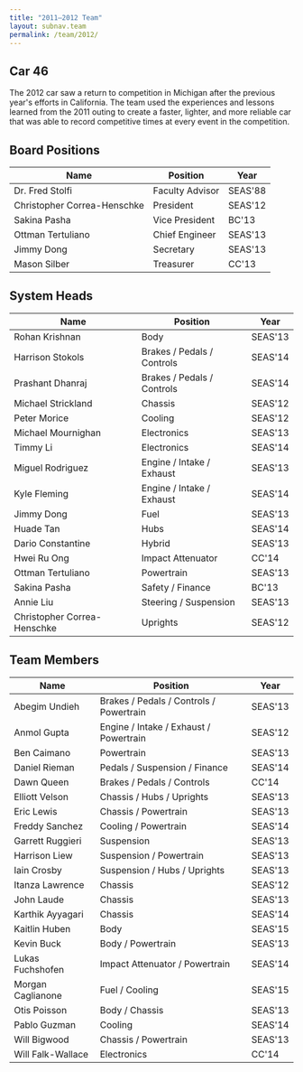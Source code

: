 ```yaml
---
title: "2011–2012 Team"
layout: subnav.team
permalink: /team/2012/
---
```


## Car 46

The 2012 car saw a return to competition in Michigan after the previous year's efforts in California. The team used the experiences and lessons learned from the 2011 outing to create a faster, lighter, and more reliable car that was able to record competitive times at every event in the competition.

## Board Positions
<table>
  <thead><tr>
    <th>Name</th>
    <th>Position</th>
    <th>Year</th>
  </tr></thead>
  <tbody>
    <tr><td>Dr. Fred Stolfi</td><td>Faculty Advisor</td><td>SEAS'88</td></tr>
    <tr><td>Christopher Correa-Henschke</td><td>President</td><td>SEAS'12</td></tr>
    <tr><td>Sakina Pasha</td><td>Vice President</td><td>BC'13</td></tr>
    <tr><td>Ottman Tertuliano</td><td>Chief Engineer</td><td>SEAS'13</td></tr>
    <tr><td>Jimmy Dong</td><td>Secretary</td><td>SEAS'13</td></tr>
    <tr><td>Mason Silber</td><td>Treasurer</td><td>CC'13</td></tr>
  </tbody>
</table>

## System Heads

<table>
  <thead><tr>
    <th>Name</th>
    <th>Position</th>
    <th>Year</th>
  </tr></thead>
  <tbody>
    <tr><td>Rohan Krishnan</td><td>Body</td><td>SEAS'13</td></tr>
    <tr><td>Harrison Stokols</td><td>Brakes / Pedals / Controls</td><td>SEAS'14</td></tr>
    <tr><td>Prashant Dhanraj</td><td>Brakes / Pedals / Controls</td><td>SEAS'14</td></tr>
    <tr><td>Michael Strickland</td><td>Chassis</td><td>SEAS'12</td></tr>
    <tr><td>Peter Morice</td><td>Cooling</td><td>SEAS'12</td></tr>
    <tr><td>Michael Mournighan</td><td>Electronics</td><td>SEAS'13</td></tr>
    <tr><td>Timmy Li</td><td>Electronics</td><td>SEAS'14</td></tr>
    <tr><td>Miguel Rodriguez</td><td>Engine / Intake / Exhaust</td><td>SEAS'13</td></tr>
    <tr><td>Kyle Fleming</td><td>Engine / Intake / Exhaust</td><td>SEAS'14</td></tr>
    <tr><td>Jimmy Dong</td><td>Fuel</td><td>SEAS'13</td></tr>
    <tr><td>Huade Tan</td><td>Hubs</td><td>SEAS'14</td></tr>
    <tr><td>Dario Constantine</td><td>Hybrid</td><td>SEAS'13</td></tr>
    <tr><td>Hwei Ru Ong</td><td>Impact Attenuator</td><td>CC'14</td></tr>
    <tr><td>Ottman Tertuliano</td><td>Powertrain</td><td>SEAS'13</td></tr>
    <tr><td>Sakina Pasha</td><td>Safety / Finance</td><td>BC'13</td></tr>
    <tr><td>Annie Liu</td><td>Steering / Suspension</td><td>SEAS'13</td></tr>
    <tr><td>Christopher Correa-Henschke</td><td>Uprights</td><td>SEAS'12</td></tr>
  </tbody>
</table>

## Team Members

<table>
  <thead><tr>
    <th>Name</th>
    <th>Position</th>
    <th>Year</th>
  </tr></thead>
  <tbody>
    <tr><td>Abegim Undieh</td><td>Brakes / Pedals / Controls / Powertrain</td><td>SEAS'13</td></tr>
    <tr><td>Anmol Gupta</td><td>Engine / Intake / Exhaust / Powertrain</td><td>SEAS'12</td></tr>
    <tr><td>Ben Caimano</td><td>Powertrain</td><td>SEAS'13</td></tr>
    <tr><td>Daniel Rieman</td><td>Pedals / Suspension / Finance</td><td>SEAS'14</td></tr>
    <tr><td>Dawn Queen</td><td>Brakes / Pedals / Controls</td><td>CC'14</td></tr>
    <tr><td>Elliott Velson</td><td>Chassis / Hubs / Uprights</td><td>SEAS'13</td></tr>
    <tr><td>Eric Lewis</td><td>Chassis / Powertrain</td><td>SEAS'13</td></tr>
    <tr><td>Freddy Sanchez</td><td>Cooling / Powertrain</td><td>SEAS'14</td></tr>
    <tr><td>Garrett Ruggieri</td><td>Suspension</td><td>SEAS'13</td></tr>
    <tr><td>Harrison Liew</td><td>Suspension / Powertrain</td><td>SEAS'13</td></tr>
    <tr><td>Iain Crosby</td><td>Suspension / Hubs / Uprights</td><td>SEAS'13</td></tr>
    <tr><td>Itanza Lawrence</td><td>Chassis</td><td>SEAS'12</td></tr>
    <tr><td>John Laude</td><td>Chassis</td><td>SEAS'13</td></tr>
    <tr><td>Karthik Ayyagari</td><td>Chassis</td><td>SEAS'14</td></tr>
    <tr><td>Kaitlin Huben</td><td>Body</td><td>SEAS'15</td></tr>
    <tr><td>Kevin Buck</td><td>Body / Powertrain</td><td>SEAS'13</td></tr>
    <tr><td>Lukas Fuchshofen</td><td>Impact Attenuator / Powertrain</td><td>SEAS'14</td></tr>
    <tr><td>Morgan Caglianone</td><td>Fuel / Cooling</td><td>SEAS'15</td></tr>
    <tr><td>Otis Poisson</td><td>Body / Chassis</td><td>SEAS'13</td></tr>
    <tr><td>Pablo Guzman</td><td>Cooling</td><td>SEAS'14</td></tr>
    <tr><td>Will Bigwood</td><td>Chassis / Powertrain</td><td>SEAS'13</td></tr>
    <tr><td>Will Falk-Wallace</td><td>Electronics</td><td>CC'14</td></tr>
  </tbody>
</table>
